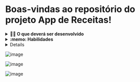 # Boas-vindas ao repositório do projeto App de Receitas!

<details>
  <summary><strong>👨‍💻 O que deverá ser desenvolvido</strong></summary><br />

  Esse projeto é um app de receitas, utilizando o que há de mais moderno dentro do ecossistema React: Hooks e Context API!

  Nele será possível: ver, buscar, filtrar, favoritar e acompanhar o progresso de preparação de receitas de comidas e bebidas!

  ⚠️ A base de dados serão 2 APIs distintas, uma para comidas e outra para bebidas.

  O layout tem como foco dispositivos móveis, dessa forma todos os protótipos vão estar desenvolvidos em telas menores.
</details>

<details>
  <summary><strong>:memo: Habilidades</strong></summary><br />

  Nesse projeto, temos:

  -  _Redux_ para gerenciar estado
  -  a biblioteca _React-Redux_
  -  a Context API do _React_ para gerenciar estado
  -  o _React Hook useState_
  -  o _React Hook useContext_
  -  o _React Hook useEffect_
  -  Hooks customizados

</details>

<details>
<strong>:memo: Para instalar</strong>
- Clone o repositorio
- Rode npm i
- Rode npm start
</details>




![image](https://img.shields.io/badge/React-20232A?style=for-the-badge&logo=react&logoColor=61DAFB)

![image](https://img.shields.io/badge/JavaScript-F7DF1E?style=for-the-badge&logo=javascript&logoColor=black)

![image](https://img.shields.io/badge/Redux-593D88?style=for-the-badge&logo=redux&logoColor=white)